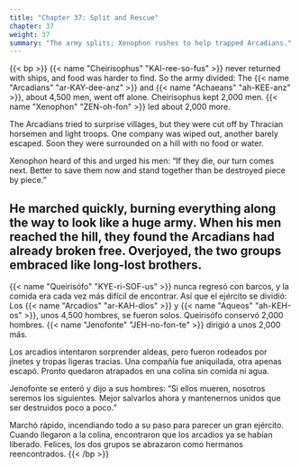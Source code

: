 ```yaml
---
title: "Chapter 37: Split and Rescue"
chapter: 37
weight: 37
summary: "The army splits; Xenophon rushes to help trapped Arcadians."
---
```


{{< bp >}}
{{< name "Cheirisophus" "KAI-ree-so-fus" >}} never returned with ships, and food was harder to find. So the army divided:
The {{< name "Arcadians" "ar-KAY-dee-anz" >}} and {{< name "Achaeans" "ah-KEE-anz" >}}, about 4,500 men, went off alone.
Cheirisophus kept 2,000 men.
{{< name "Xenophon" "ZEN-oh-fon" >}} led about 2,000 more.

The Arcadians tried to surprise villages, but they were cut off by Thracian horsemen and light troops. One company was wiped out, another barely escaped. Soon they were surrounded on a hill with no food or water.

Xenophon heard of this and urged his men: “If they die, our turn comes next. Better to save them now and stand together than be destroyed piece by piece.”

He marched quickly, burning everything along the way to look like a huge army. When his men reached the hill, they found the Arcadians had already broken free. Overjoyed, the two groups embraced like long-lost brothers.
---
{{< name "Queirisófo" "KYE-ri-SOF-us" >}} nunca regresó con barcos, y la comida era cada vez más difícil de encontrar. Así que el ejército se dividió:
Los {{< name "Arcadios" "ar-KAH-dios" >}} y {{< name "Aqueos" "ah-KEH-os" >}}, unos 4,500 hombres, se fueron solos.
Queirisófo conservó 2,000 hombres.
{{< name "Jenofonte" "JEH-no-fon-te" >}} dirigió a unos 2,000 más.

Los arcadios intentaron sorprender aldeas, pero fueron rodeados por jinetes y tropas ligeras tracias. Una compañía fue aniquilada, otra apenas escapó. Pronto quedaron atrapados en una colina sin comida ni agua.

Jenofonte se enteró y dijo a sus hombres: “Si ellos mueren, nosotros seremos los siguientes. Mejor salvarlos ahora y mantenernos unidos que ser destruidos poco a poco.”

Marchó rápido, incendiando todo a su paso para parecer un gran ejército. Cuando llegaron a la colina, encontraron que los arcadios ya se habían liberado. Felices, los dos grupos se abrazaron como hermanos reencontrados.
{{< /bp >}}
